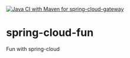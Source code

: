 [![Java CI with Maven for spring-cloud-gateway](https://github.com/starnowski/spring-cloud-fun/actions/workflows/maven.yml/badge.svg)](https://github.com/starnowski/spring-cloud-fun/actions/workflows/maven.yml)

# spring-cloud-fun
Fun with spring-cloud
